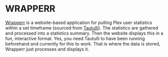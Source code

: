 # WRAPPERR

[Wrapperr](https://github.com/aunefyren/wrapperr) is a website-based application for pulling Plex user statistics within a set timeframe
(sourced from [Tautulli](tautulli.md)). The statistics are gathered and processed into a statistics summary.
Then the website displays this in a fun, interactive format. Yes, you need Tautulli to have been
running beforehand and currently for this to work. That is where the data is stored, Wrapperr
just processes and displays it.
